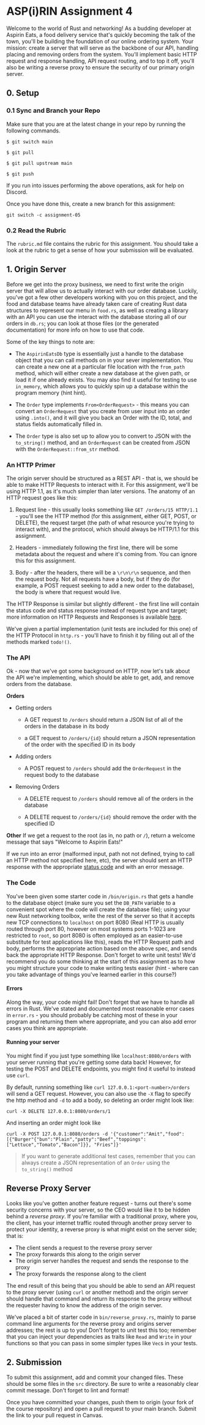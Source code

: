 # ASP(i)RIN Assignment 4

Welcome to the world of Rust and networking! As a budding developer at Aspirin Eats, a food delivery service that's quickly becoming the talk of the town, you'll be building the foundation of our online ordering system. Your mission: create a server that will serve as the backbone of our API, handling placing and removing orders from the system. You'll implement basic HTTP request and response handling, API request routing, and to top it off, you'll also be writing a reverse proxy to ensure the security of our primary origin server.  

## 0. Setup

### 0.1 Sync and Branch your Repo

Make sure that you are at the latest change in your repo by running the following commands.
```
$ git switch main

$ git pull

$ git pull upstream main

$ git push
```
If you run into issues performing the above operations, ask for help on Discord.

Once you have done this, create a new branch for this assignment:
```
git switch -c assignment-05
```
### 0.2 Read the Rubric

The `rubric.md` file contains the rubric for this assignment. You should take a look at the rubric to get a sense of how your submission will be evaluated.

## 1. Origin Server

Before we get into the proxy business, we need to first write the origin server that will allow us to actually interact with our order database. Luckily, you've got a few other developers working with you on this project, and the food and database teams have already taken care of creating Rust data structures to represent our menu in `food.rs`, as well as creating a library with an API you can use the interact with the database storing all of our orders in `db.rs`; you can look at those files (or the generated documentation) for more info on how to use that code.

Some of the key things to note are:

- The `AspirinEatsDb` type is essentially just a handle to the database object that you can call methods on in your sever implementation. You can create a new one at a particular file location with the `from_path` method, which will either create a new database at the given path, or load it if one already exists. You may also find it useful for testing to use `in_memory`, which allows you to quickly spin up a database within the program memory (hint hint).

- The `Order` type implements `From<OrderRequest>` - this means you can convert an `OrderRequest` that you create from user input into an order using `.into()`, and it will give you back an Order with the ID, total, and status fields automatically filled in.

- The `Order` type is also set up to allow you to convert to JSON with the `to_string()` method, and an `OrderRequest` can be created from JSON with the `OrderRequest::from_str` method.

  

### An HTTP Primer

The origin server should be structured as a REST API - that is, we should be able to make HTTP Requests to interact with it. For this assignment, we'll be using HTTP 1.1, as it's much simpler than later versions. The anatomy of an HTTP request goes like this:

1. Request line - this usually looks something like `GET /orders/15 HTTP/1.1` - you'll see the HTTP method (for this assignment, either GET, POST, or DELETE), the request target (the path of what resource you're trying to interact with), and the protocol, which should always be HTTP/1.1 for this assignment.

2. Headers - immediately following the first line, there will be some metadata about the request and where it's coming from. You can ignore this for this assignment.

3. Body - after the headers, there will be a `\r\n\r\n` sequence, and then the request body. Not all requests have a body, but if they do (for example, a POST request seeking to add a new order to the database), the body is where that request would live.

The HTTP Response is similar but slightly different - the first line will contain the status code and status response instead of request type and target; more information on HTTP Requests and Responses is available [here](https://developer.mozilla.org/en-US/docs/Web/HTTP/Messages).

We've given a partial implementation (unit tests are included for this one) of the HTTP Protocol in `http.rs` - you'll have to finish it by filling out all of the methods marked `todo!()`.


### The API

Ok - now that we've got some background on HTTP, now let's talk about the API we're implementing, which should be able to get, add, and remove orders from the database.


**Orders**

- Getting orders

	- A GET request to `/orders` should return a JSON list of all of the orders in the database in its body

	- a GET request to `/orders/{id}` should return a JSON representation of the order with the specified ID in its body

- Adding orders

	- A POST request to `/orders` should add the `OrderRequest` in the request body to the database

- Removing Orders

	- A DELETE request to `/orders` should remove all of the orders in the database

	- A DELETE request to `/orders/{id}` should remove the order with the specified ID

**Other**
If we get a request to the root (as in, no path or `/`), return a welcome message that says "Welcome to Aspirin Eats!"

If we run into an error (malformed input, path not not defined, trying to call an HTTP method not specified here, etc), the server should sent an HTTP response with the appropriate [status code](https://developer.mozilla.org/en-US/docs/Web/HTTP/Status) and with an error message.

  
### The Code
You've been given some starter code in `/bin/origin.rs` that gets a handle to the database object (make sure you set the `DB_PATH` variable to a convenient spot where the code will create the database file); using your new Rust networking toolbox, write the rest of the server so that it accepts new TCP connections to `localhost` on port 8080  (Real HTTP is usually routed through port 80, however on most systems ports 1-1023 are restricted to `root`, so port 8080 is often employed as an easier-to-use substitute for test applications like this), reads the HTTP Request path and body, performs the appropriate action based on the above spec, and sends back the appropriate HTTP Response. Don't forget to write unit tests! We'd recommend you do some thinking at the start of this assignment as to how you might structure your code to make writing tests easier (hint - where can you take advantage of things you've learned earlier in this course?)

#### Errors
Along the way, your code might fail! Don't forget that we have to handle all errors in Rust. We've stated and documented most reasonable error cases in `error.rs` - you should probably be catching most of these in your program and returning them where appropriate, and you can also add error cases you think are appropriate.

#### Running your server
You might find if you just type something like `localhost:8080/orders` with your server running that you're getting some data back! However, for testing the POST and DELETE endpoints, you might find it useful to instead use `curl`.

By default, running something like `curl 127.0.0.1:<port-number>/orders` will send a GET request. However, you can also use the `-X` flag to specify the http method and `-d` to add a body, so deleting an order might look like:
```
curl -X DELETE 127.0.0.1:8080/orders/1
```
And inserting an order might look like
```
curl -X POST 127.0.0.1:8080/orders -d '{"customer":"Amit","food":[{"Burger"{"bun":"Plain","patty":"Beef","toppings":["Lettuce","Tomato","Bacon"]}}, "Fries"]}'
``` 
> If you want to generate additional test cases, remember that you can always create a JSON representation of an `Order` using the `to_string()` method

## Reverse Proxy Server

Looks like you've gotten another feature request - turns out there's some security concerns with your server, so the CEO would like it to be hidden behind a *reverse proxy*. If you're familiar with a traditional proxy, where you, the client, has your internet traffic routed through another proxy server to protect your identity, a reverse proxy is what might exist on the server side; that is:

- The client sends a request to the reverse proxy server
- The proxy forwards this along to the origin server
- The origin server handles the request and sends the response to the proxy
- The proxy forwards the response along to the client

The end result of this being that you should be able to send an API request to the proxy server (using `curl` or another method) and the origin server should handle that command and return its response to the proxy without the requester having to know the address of the origin server.

We've placed a bit of starter code in `bin/reverse_proxy.rs`, mainly to parse command line arguments for the reverse proxy and origins server addresses; the rest is up to you! Don't forget to unit test this too; remember that you can inject your dependencies as traits like `Read` and `Write` in your functions so that you can pass in some simpler types like `Vec`s in your tests.

## 2. Submission

To submit this assignment, add and commit your changed files. These should be some files in the `src` directory. Be sure to write a reasonably clear commit message. Don't forget to lint and format!

Once you have committed your changes, push them to origin (your fork of the course repository) and open a pull request to your main branch. Submit the link to your pull request in Canvas.
